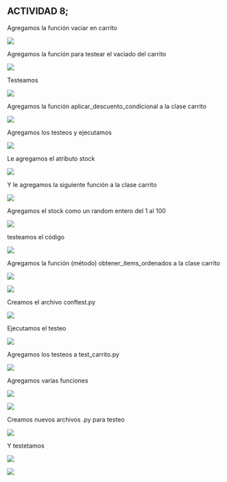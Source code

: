## ACTIVIDAD 8; 

Agregamos la función vaciar en carrito 

![](https://github.com/AriusJoel1/DesarrolloDeSoftware/blob/main/actiividad8/img/1.png)


Agregamos la función para testear el vaciado del carrito 

![](https://github.com/AriusJoel1/DesarrolloDeSoftware/blob/main/actiividad8/img/2.png)


Testeamos 

![](https://github.com/AriusJoel1/DesarrolloDeSoftware/blob/main/actiividad8/img/3.png)


Agregamos la función aplicar_descuento_condicional a la clase carrito 


![](https://github.com/AriusJoel1/DesarrolloDeSoftware/blob/main/actiividad8/img/4.png)



Agregamos los testeos y ejecutamos 

![](https://github.com/AriusJoel1/DesarrolloDeSoftware/blob/main/actiividad8/img/5.png)


Le agregamos el atributo stock  

![](https://github.com/AriusJoel1/DesarrolloDeSoftware/blob/main/actiividad8/img/6.png)

Y le agregamos la siguiente función a la clase carrito 

![](https://github.com/AriusJoel1/DesarrolloDeSoftware/blob/main/actiividad8/img/7.png)


Agregamos el stock como un random entero del 1 al 100 


![](https://github.com/AriusJoel1/DesarrolloDeSoftware/blob/main/actiividad8/img/8.jpg)


testeamos el código  


![](https://github.com/AriusJoel1/DesarrolloDeSoftware/blob/main/actiividad8/img/9.jpg)


Agregamos la función (método) obtener_items_ordenados a la clase carrito 


![](https://github.com/AriusJoel1/DesarrolloDeSoftware/blob/main/actiividad8/img/10.jpg)



![](https://github.com/AriusJoel1/DesarrolloDeSoftware/blob/main/actiividad8/img/11.jpg)


Creamos el archivo conftest.py  


![](https://github.com/AriusJoel1/DesarrolloDeSoftware/blob/main/actiividad8/img/12.jpg)


Ejecutamos el testeo 



![](https://github.com/AriusJoel1/DesarrolloDeSoftware/blob/main/actiividad8/img/13.jpg)


Agregamos los testeos a test_carrito.py 


![](https://github.com/AriusJoel1/DesarrolloDeSoftware/blob/main/actiividad8/img/14.jpg)


Agregamos varias funciones   


![](https://github.com/AriusJoel1/DesarrolloDeSoftware/blob/main/actiividad8/img/15.jpg)


![](https://github.com/AriusJoel1/DesarrolloDeSoftware/blob/main/actiividad8/img/16.jpg)


Creamos nuevos archivos .py para testeo 



![](https://github.com/AriusJoel1/DesarrolloDeSoftware/blob/main/actiividad8/img/17.jpg)

Y testetamos 


![](https://github.com/AriusJoel1/DesarrolloDeSoftware/blob/main/actiividad8/img/18.jpg)




![](https://github.com/AriusJoel1/DesarrolloDeSoftware/blob/main/actiividad8/img/18.jpg)




